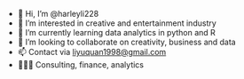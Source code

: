 - 👋 Hi, I’m @harleyli228
- 👀 I’m interested in creative and entertainment industry
- 🌱 I’m currently learning data analytics in python and R
- 💞️ I’m looking to collaborate on creativity, business and data
- 📫 Contact via liyuquan1998@gmail.com
- 👩🏻‍💻 Consulting, finance, analytics

<!---
harleyli228/harleyli228 is a ✨ special ✨ repository because its `README.md` (this file) appears on your GitHub profile.
You can click the Preview link to take a look at your changes.
--->
